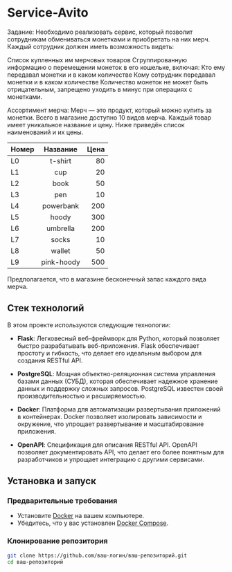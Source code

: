 # Service-Avito
Задание: 
Необходимо реализовать сервис, который позволит сотрудникам обмениваться монетками и приобретать на них мерч. Каждый сотрудник должен иметь возможность видеть:

Список купленных им мерчовых товаров
Сгруппированную информацию о перемещении монеток в его кошельке, включая:
Кто ему передавал монетки и в каком количестве
Кому сотрудник передавал монетки и в каком количестве
Количество монеток не может быть отрицательным, запрещено уходить в минус при операциях с монетками.

Ассортимент мерча:
Мерч — это продукт, который можно купить за монетки. Всего в магазине доступно 10 видов мерча. Каждый товар имеет уникальное название и цену. Ниже приведён список наименований и их цены.

| Номер |  Название | Цена |
|:-----|:--------:|------:|
| L0   | t-shirt | 80 |
| L1   |  cup  |   20 |
| L2   | book |    50 |
| L3   | pen |    10 |
| L4   | powerbank |    200 |
| L5   | hoody |    300 |
| L6   | umbrella |    200 |
| L7   | socks |    10 |
| L8   | wallet |    50 |
| L9   | pink-hoody |    500 |
Предполагается, что в магазине бесконечный запас каждого вида мерча.

## Стек технологий

В этом проекте используются следующие технологии:

- **Flask**: Легковесный веб-фреймворк для Python, который позволяет быстро разрабатывать веб-приложения. Flask обеспечивает простоту и гибкость, что делает его идеальным выбором для создания RESTful API.

- **PostgreSQL**: Мощная объектно-реляционная система управления базами данных (СУБД), которая обеспечивает надежное хранение данных и поддержку сложных запросов. PostgreSQL известен своей производительностью и расширяемостью.

- **Docker**: Платформа для автоматизации развертывания приложений в контейнерах. Docker позволяет изолировать зависимости и окружение, что упрощает развертывание и масштабирование приложения.

- **OpenAPI**: Спецификация для описания RESTful API. OpenAPI позволяет документировать API, что делает его более понятным для разработчиков и упрощает интеграцию с другими сервисами.

## Установка и запуск

### Предварительные требования

- Установите [Docker](https://www.docker.com/get-started) на вашем компьютере.
- Убедитесь, что у вас установлен [Docker Compose](https://docs.docker.com/compose/install/).

### Клонирование репозитория

```bash
git clone https://github.com/ваш-логин/ваш-репозиторий.git
cd ваш-репозиторий

